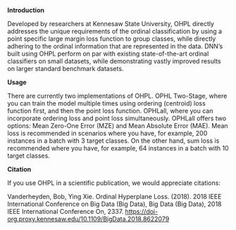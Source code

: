 <b>Introduction</b>

Developed by researchers at Kennesaw State University, OHPL directly addresses the unique requirements of the ordinal classification by using a point specific large margin loss function to group classes, while directly adhering to the ordinal information that are represented in the data. DNN’s built using OHPL perform on par with existing state-of-the-art ordinal classifiers on small datasets, while demonstrating vastly improved results on larger standard benchmark datasets.

<b>Usage</b>

There are currently two implementations of OHPL. OPHL Two-Stage, where you can train the model multiple times using ordering (centroid) loss function first, and then the point loss function. OPHLall, where you can incorporate ordering loss and point loss simultaneously. OPHLall offers two options: Mean Zero-One Error (MZE) and Mean Absolute Error (MAE). Mean loss is recommended in scenarios where you have, for example, 200 instances in a batch with 3 target classes. On the other hand, sum loss is recommended where you have, for example, 64 instances in a batch with 10 target classes.

<b>Citation</b>

If you use OHPL in a scientific publication, we would appreciate citations:

Vanderheyden, Bob, Ying Xie. Ordinal Hyperplane Loss. (2018). 2018 IEEE International Conference on Big Data (Big Data), Big Data (Big Data), 2018 IEEE International Conference On, 2337. https://doi-org.proxy.kennesaw.edu/10.1109/BigData.2018.8622079
